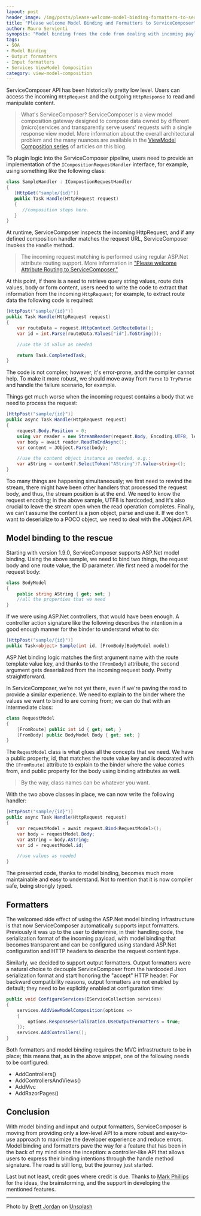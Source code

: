 ```yaml
---
layout: post
header_image: /img/posts/please-welcome-model-binding-formatters-to-servicecomposer/header.jpg
title: "Please welcome Model Binding and Formatters to ServiceComposer"
author: Mauro Servienti
synopsis: "Model binding frees the code from dealing with incoming payload content type and deserialization issues. It's a great way to move the attention from infrastructure code to business code. Model binding is now available in ServiceComposer."
tags:
- SOA
- Model Binding
- Output formatters
- Input formatters
- Services ViewModel Composition
category: view-model-composition
---
```


ServiceComposer API has been historically pretty low level. Users can access the incoming `HttpRequest` and the outgoing `HttpResponse` to read and manipulate content.

> What's ServiceComposer? ServiceComposer is a view model composition gateway designed to compose data owned by different (micro)services and transparently serve users' requests with a single response view model. More information about the overall architectural problem and the many nuances are available in the [ViewModel Composition series](https://milestone.topics.it/categories/view-model-composition) of articles on this blog.

To plugin logic into the ServiceComposer pipeline, users need to provide an implementation of the `ICompositionRequestHandler` interface, for example, using something like the following class:

```csharp
class SampleHandler : ICompostionRequestHandler
{
   [HttpGet("sample/{id}")]
   public Task Handle(HttpRequest request)
   {
      //composition steps here.
   }
}
```

At runtime, ServiceComposer inspects the incoming HttpRequest, and if any defined composition handler matches the request URL, ServiceComposer invokes the `Handle` method.

> The incoming request matching is performed using regular ASP.Net attribute routing support. More information in ["Please welcome Attribute Routing to ServiceComposer."](https://milestone.topics.it/view-model-composition/2021/02/11/please-welcome-attribute-routing-to-servicecomposer.html)

At this point, if there is a need to retrieve query string values, route data values, body or form content, users need to write the code to extract that information from the incoming `HttpRequest`; for example, to extract route data the following code is required:

```csharp
[HttpPost("sample/{id}")]
public Task Handle(HttpRequest request)
{
    var routeData = request.HttpContext.GetRouteData();
    var id = int.Parse(routeData.Values["id"].ToString());

    //use the id value as needed

    return Task.CompletedTask;
}
```

The code is not complex; however, it's error-prone, and the compiler cannot help. To make it more robust, we should move away from `Parse` to `TryParse` and handle the failure scenario, for example.

Things get much worse when the incoming request contains a body that we need to process the request:

```csharp
[HttpPost("sample/{id}")]
public async Task Handle(HttpRequest request)
{
    request.Body.Position = 0;
    using var reader = new StreamReader(request.Body, Encoding.UTF8, leaveOpen: true );
    var body = await reader.ReadToEndAsync();
    var content = JObject.Parse(body);

    //use the content object instance as needed, e.g.:
    var aString = content?.SelectToken("AString")?.Value<string>();
}
```

Too many things are happening simultaneously; we first need to rewind the stream, there might have been other handlers that processed the request body, and thus, the stream position is at the end. We need to know the request encoding; in the above sample, UTF8 is hardcoded, and it's also crucial to leave the stream open when the read operation completes. Finally, we can't assume the content is a json object, parse and use it. If we don't want to deserialize to a POCO object, we need to deal with the JObject API.

## Model binding to the rescue

Starting with version 1.9.0, ServiceComposer supports ASP.Net model binding. Using the above sample, we need to bind two things, the request body and one route value, the ID parameter. We first need a model for the request body:

```csharp 
class BodyModel
{
    public string AString { get; set; }
    //all the properties that we need
}
```

If we were using ASP.Net controllers, that would have been enough. A controller action signature like the following describes the intention in a good enough manner for the binder to understand what to do:

```csharp 
[HttpPost("sample/{id}")]
public Task<object> Sample(int id, [FromBody]BodyModel model)
```

ASP.Net binding logic matches the first argument name with the route template value key, and thanks to the `[FromBody]` attribute, the second argument gets deserialized from the incoming request body. Pretty straightforward.

In ServiceComposer, we're not yet there, even if we're paving the road to provide a similar experience. We need to explain to the binder where the values we want to bind to are coming from; we can do that with an intermediate class:

```csharp
class RequestModel
{
    [FromRoute] public int id { get; set; }
    [FromBody] public BodyModel Body { get; set; }
}
```

The `ReqestModel` class is what glues all the concepts that we need. We have a public property, id, that matches the route value key and is decorated with the `[FromRoute]` attribute to explain to the binder where the value comes from, and public property for the body using binding attributes as well.

> By the way, class names can be whatever you want.

With the two above classes in place, we can now write the following handler:

```csharp
[HttpPost("sample/{id}")]
public async Task Handle(HttpRequest request)
{
    var requestModel = await request.Bind<RequestModel>();
    var body = requestModel.Body;
    var aString = body.AString;
    var id = requestModel.id;

    //use values as needed
}
```

The presented code, thanks to model binding, becomes much more maintainable and easy to understand. Not to mention that it is now compiler safe, being strongly typed.

## Formatters

The welcomed side effect of using the ASP.Net model binding infrastructure is that now ServiceComposer automatically supports input formatters. Previously it was up to the user to determine, in their handling code, the serialization format of the incoming payload, with model binding that becomes transparent and can be configured using standard ASP.Net configuration and HTTP headers to describe the request content type.

Similarly, we decided to support output formatters. Output formatters were a natural choice to decouple ServiceComposer from the hardcoded Json serialization format and start honoring the "accept" HTTP header. For backward compatibility reasons, output formatters are not enabled by default; they need to be explicitly enabled at configuration time:

```csharp
public void ConfigureServices(IServiceCollection services)
{
    services.AddViewModelComposition(options =>
    {
        options.ResponseSerialization.UseOutputFormatters = true;
    });
    services.AddControllers();
}
```

Both formatters and model binding requires the MVC infrastructure to be in place; this means that, as in the above snippet, one of the following needs to be configured:

- AddControllers()
- AddControllersAndViews()
- AddMvc
- AddRazorPages()

## Conclusion

With model binding and input and output formatters, ServiceComposer is moving from providing only a low-level API to a more robust and easy-to-use approach to maximize the developer experience and reduce errors. Model binding and formatters pave the way for a feature that has been in the back of my mind since the inception: a controller-like API that allows users to express their binding intentions through the handle method signature. The road is still long, but the journey just started.

Last but not least, credit goes where credit is due. Thanks to [Mark Phillips](https://github.com/markphillips100) for the ideas, the brainstorming, and the support in developing the mentioned features.

---

Photo by <a href="https://unsplash.com/@brett_jordan?utm_source=unsplash&utm_medium=referral&utm_content=creditCopyText">Brett Jordan</a> on <a href="https://unsplash.com/s/photos/binder?utm_source=unsplash&utm_medium=referral&utm_content=creditCopyText">Unsplash</a>
